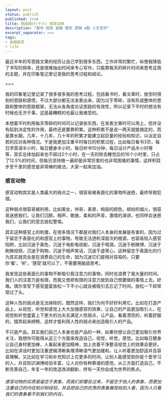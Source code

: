 ```yaml
---
layout: post
status: publish
published: true
title: 思路探讨(十六) 感官动物
description: "股市 投资 金融 理念 逻辑 a股 人生哲学"
excerpt_separator: ===
tags:
- 金融投资
- life
---
```


最近半年的写思路文章的经历让自己学到很多东西。工作非常的繁忙，纵使我降低了书写的频率，还是很难抽出时间来专心写作，只能靠每天的碎片时间来思考这周的主题，并在印象笔记里记录我的思考过程和结论。

===

我的印象笔记里记录了很多很多我的思考过程，包括看书时，看文章时，放空时得到的思路和感悟，不过大部分都无法发表出来，因为过于零碎，没有形成整体的思路和整体的思路框架，无法从各角度论证思路的有效性，所以记录下平时的想法有时候也无济于事，这是最糟糕的也最让我难受的。

本想着平时利用每天零碎的时间可以记录些东西，在发表文章时可以用上，但并没有起到决定性的作用，最终还是要靠积累。这种积累不是说一两天就能搞定的，而是靠长期，几年，十几年，几十年的积累才能建立起巨量的经验和知识，以淡定自若的应对各种情况。于是我更加注重平时每日的积累过程，比如每日看书3页，每日学英语半小时，每日健身半小时，每日听书10分钟，每日设计产品半小时等等，其实总体加起来也不超过2个小时，在一天的除去睡觉后的16个小时里，只占了12.5%的时间，但每日坚持做一遍却是非常厉害的也非常困难的事情，这样积跬步至千里的感觉是非常棒的做法，大家一起来加油。

### 感官动物

感官动物其实是人类最大的弱点之一，很容易被表面化的事物所迷惑，最终导致犯错。

这种弱点很容易被利用，比如美女，帅哥，美景，绚丽的颜色，缤纷的烟火，很容易迷惑我们，让我们沉醉。相声，歌曲，柔和的声音，激情的演讲，也同样会迷惑我们，让我们的意志放松警惕。

其实这种感官上的刺激，在很多情况下都是对我们人本身的发展是有害的，因为过于留恋于表面化的和感官上的事物，导致无法透析深层次的根源，也容易陷入感官陷阱，比如沉迷于美色，沉迷于电影电视剧，沉迷于喝酒，沉迷于刷微博，沉迷于刷微视频，沉迷于购物，沉迷于相声笑话，沉迷于虚荣心，这种留恋于表面化的行为其实就完全是在浪费自己的生命，因为沉迷它们是相对容易的，只要你‘看’，‘听’，‘感受’就可以了，不需要用脑袋思考。

我发现这些表面化的事物不断吸引我注意力的事物，同时也浪费了我大量的时间。我们人的注意力是有限，而我又想把有限的注意力放到自己想要做的事情上去。好难。偶尔享受下感官盛宴放松一下不小心就会被吸引去忘记了时间。放松一下却常常过了头。

这种人性的弱点是无法抹除的，既然这样，我们为何不好好利用它。比如在打造产品上，从视觉，听觉和感觉上大大加强感官的效果，让自己的产品更加吸引人，在视觉和听觉盛宴上下更大的功夫去满足人性弱点，让产品，看着漂亮的，听着舒服的，摆弄起来顺畅，这样才能利用人性的弱点来创造吸引人的产品。

不只是产品。其实我们自己人本身也是产品的一种，如果你想让自己更加吸引世界关注，我想你可能得从这三个方面来改造自己，视觉，听觉，感觉。比如每日健身让自己身材更加棒，人看起来更加精神，加上衣着干净整洁视觉上的效果会更好。比如在讲话时更加注重逻辑清晰条理清晰语气更加缓和，让人听着更加舒适并且容易理解。又比如在学习和补充知识上花更多的时间，让别人能感受到你是个爱学习的人，并且知识渊博经验丰富，让人对你有种靠谱的感觉。从三方面打造自己，不断完善自己，年复一年的改造改进翻新，终有一天你会成为世界的焦点。

###### 感官动物的实质是留恋于表象，而我们却要反过来，不留恋于他人的表象，而更加注重自己的内在知识和经验，并且把自己的优秀的表象展现给别人看，因为人只看我们的表象看不到我们的内在。

